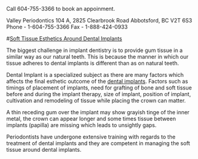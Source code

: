 Call 604-755-3366 to book an appoinment.

Valley Periodontics
104 A, 2825 Clearbrook Road
Abbotsford, BC V2T 6S3
Phone - 1-604-755-3366
Fax - 1-888-424-0933

#[Soft Tissue Esthetics Around Dental Implants](http://www.abbotsfordperiodontist.ca/#Soft-Tissue-Esthetics-around-Dental-Implants)

The biggest challenge in implant dentistry is to provide gum tissue in a similar way as our natural teeth. This is because the manner in which our tissue adheres to dental implants is different than as on natural teeth.

Dental Implant is a specialized subject as there are many factors which affects the final esthetic outcome of the [dental implants](http://www.abbotsfordperiodontist.ca/#Dental-Implants). Factors such as timings of placement of implants, need for grafting of bone and soft tissue before and during the implant therapy, size of implant, position of implant, cultivation and remodeling of tissue while placing the crown can matter.

A thin receding gum over the implant may show grayish tinge of the inner metal, the crown can appear longer and some times tissue between implants (papilla) are missing which leads to unsightly gaps.

Periodontists have undergone extensive training with regards to the treatment of dental implants and they are competent in managing the soft tissue around dental implants.  
